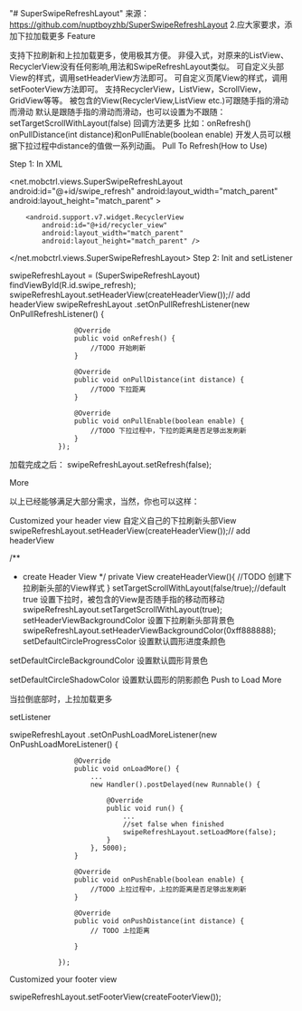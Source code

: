 "# SuperSwipeRefreshLayout" 
来源：https://github.com/nuptboyzhb/SuperSwipeRefreshLayout
2.应大家要求，添加下拉加载更多
Feature

支持下拉刷新和上拉加载更多，使用极其方便。
非侵入式，对原来的ListView、RecyclerView没有任何影响,用法和SwipeRefreshLayout类似。
可自定义头部View的样式，调用setHeaderView方法即可。
可自定义页尾View的样式，调用setFooterView方法即可。
支持RecyclerView，ListView，ScrollView，GridView等等。
被包含的View(RecyclerView,ListView etc.)可跟随手指的滑动而滑动
默认是跟随手指的滑动而滑动，也可以设置为不跟随：setTargetScrollWithLayout(false)
回调方法更多
比如：onRefresh() onPullDistance(int distance)和onPullEnable(boolean enable)
开发人员可以根据下拉过程中distance的值做一系列动画。 
Pull To Refresh(How to Use)

Step 1: In XML

<net.mobctrl.views.SuperSwipeRefreshLayout
        android:id="@+id/swipe_refresh"
        android:layout_width="match_parent"
        android:layout_height="match_parent" >

        <android.support.v7.widget.RecyclerView
            android:id="@+id/recycler_view"
            android:layout_width="match_parent"
            android:layout_height="match_parent" />
</net.mobctrl.views.SuperSwipeRefreshLayout>
Step 2: Init and setListener

swipeRefreshLayout = (SuperSwipeRefreshLayout) findViewById(R.id.swipe_refresh);
        swipeRefreshLayout.setHeaderView(createHeaderView());// add headerView
        swipeRefreshLayout
                .setOnPullRefreshListener(new OnPullRefreshListener() {

                    @Override
                    public void onRefresh() {
                        //TODO 开始刷新
                    }

                    @Override
                    public void onPullDistance(int distance) {
                        //TODO 下拉距离
                    }

                    @Override
                    public void onPullEnable(boolean enable) {
                        //TODO 下拉过程中，下拉的距离是否足够出发刷新
                    }
                });
加载完成之后： swipeRefreshLayout.setRefresh(false);

More


以上已经能够满足大部分需求，当然，你也可以这样：

Customized your header view
自定义自己的下拉刷新头部View
swipeRefreshLayout.setHeaderView(createHeaderView());// add headerView

/**
 * create Header View
 */
private View createHeaderView(){
   //TODO 创建下拉刷新头部的View样式
}
setTargetScrollWithLayout(false/true);//default true 
设置下拉时，被包含的View是否随手指的移动而移动
swipeRefreshLayout.setTargetScrollWithLayout(true);
setHeaderViewBackgroundColor 
设置下拉刷新头部背景色
swipeRefreshLayout.setHeaderViewBackgroundColor(0xff888888);
setDefaultCircleProgressColor 
设置默认圆形进度条颜色

setDefaultCircleBackgroundColor 
设置默认圆形背景色

setDefaultCircleShadowColor 
设置默认圆形的阴影颜色
Push to Load More

当拉倒底部时，上拉加载更多

setListener

swipeRefreshLayout
                .setOnPushLoadMoreListener(new OnPushLoadMoreListener() {

                    @Override
                    public void onLoadMore() {
                        ...
                        new Handler().postDelayed(new Runnable() {

                            @Override
                            public void run() {
                                ...
                                //set false when finished
                                swipeRefreshLayout.setLoadMore(false);
                            }
                        }, 5000);
                    }

                    @Override
                    public void onPushEnable(boolean enable) {
                        //TODO 上拉过程中，上拉的距离是否足够出发刷新
                    }

                    @Override
                    public void onPushDistance(int distance) {
                        // TODO 上拉距离

                    }

                });
Customized your footer view

swipeRefreshLayout.setFooterView(createFooterView());
